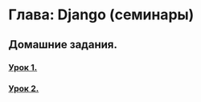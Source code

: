 # Глава: Django (семинары)
## Домашние задания.
 
### [Урок 1.](/Lesson01/Homework)
### [Урок 2.](/Lesson02/HomeWork)

[//]: # (### [Урок 3.]&#40;/Lesson03/HomeWork&#41;)

[//]: # (### [Урок 4.]&#40;/Lesson04/Homework&#41;)

[//]: # (### [Урок 5.]&#40;/Lesson05/Homework&#41;)

[//]: # (### [Урок 6.]&#40;/Lesson06/Homework&#41;)